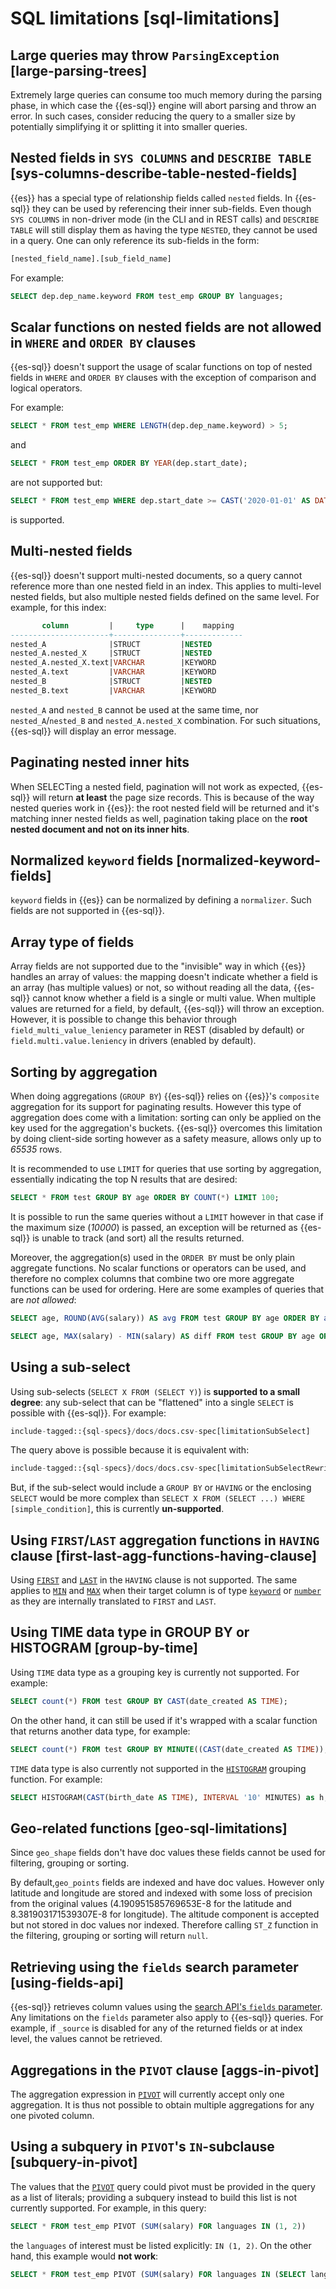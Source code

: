 # SQL limitations [sql-limitations]


## Large queries may throw `ParsingException` [large-parsing-trees]

Extremely large queries can consume too much memory during the parsing phase, in which case the {{es-sql}} engine will
abort parsing and throw an error. In such cases, consider reducing the query to a smaller size by potentially
simplifying it or splitting it into smaller queries.


## Nested fields in `SYS COLUMNS` and `DESCRIBE TABLE` [sys-columns-describe-table-nested-fields]

{{es}} has a special type of relationship fields called `nested` fields. In {{es-sql}} they can be used by referencing their inner
sub-fields. Even though `SYS COLUMNS` in non-driver mode (in the CLI and in REST calls) and `DESCRIBE TABLE` will still display
them as having the type `NESTED`, they cannot be used in a query. One can only reference its sub-fields in the form:

```sql
[nested_field_name].[sub_field_name]
```

For example:

```sql
SELECT dep.dep_name.keyword FROM test_emp GROUP BY languages;
```

## Scalar functions on nested fields are not allowed in `WHERE` and `ORDER BY` clauses
{{es-sql}} doesn't support the usage of scalar functions on top of nested fields in `WHERE`
and `ORDER BY` clauses with the exception of comparison and logical operators.

For example:

```sql
SELECT * FROM test_emp WHERE LENGTH(dep.dep_name.keyword) > 5;
```

and

```sql
SELECT * FROM test_emp ORDER BY YEAR(dep.start_date);
```

are not supported but:

```sql
SELECT * FROM test_emp WHERE dep.start_date >= CAST('2020-01-01' AS DATE) OR dep.dep_end_date IS NULL;
```

is supported.


## Multi-nested fields

{{es-sql}} doesn't support multi-nested documents, so a query cannot reference more than one nested field in an index.
This applies to multi-level nested fields, but also multiple nested fields defined on the same level. For example, for this index:

```sql
       column         |     type      |    mapping
----------------------+---------------+-------------
nested_A              |STRUCT         |NESTED
nested_A.nested_X     |STRUCT         |NESTED
nested_A.nested_X.text|VARCHAR        |KEYWORD
nested_A.text         |VARCHAR        |KEYWORD
nested_B              |STRUCT         |NESTED
nested_B.text         |VARCHAR        |KEYWORD
```

`nested_A` and `nested_B` cannot be used at the same time, nor `nested_A`/`nested_B` and `nested_A.nested_X` combination.
For such situations, {{es-sql}} will display an error message.

## Paginating nested inner hits

When SELECTing a nested field, pagination will not work as expected, {{es-sql}} will return __at least__ the page size records.
This is because of the way nested queries work in {{es}}: the root nested field will be returned and it's matching inner nested fields as well,
pagination taking place on the **root nested document and not on its inner hits**.


## Normalized `keyword` fields [normalized-keyword-fields]

`keyword` fields in {{es}} can be normalized by defining a `normalizer`. Such fields are not supported in {{es-sql}}.

## Array type of fields

Array fields are not supported due to the "invisible" way in which {{es}} handles an array of values: the mapping doesn't indicate whether
a field is an array (has multiple values) or not, so without reading all the data, {{es-sql}} cannot know whether a field is a single or multi value.
When multiple values are returned for a field, by default, {{es-sql}} will throw an exception. However, it is possible to change this behavior through `field_multi_value_leniency` parameter in REST (disabled by default) or
`field.multi.value.leniency` in drivers (enabled by default).

## Sorting by aggregation

When doing aggregations (`GROUP BY`) {{es-sql}} relies on {{es}}'s `composite` aggregation for its support for paginating results.
However this type of aggregation does come with a limitation: sorting can only be applied on the key used for the aggregation's buckets.
{{es-sql}} overcomes this limitation by doing client-side sorting however as a safety measure, allows only up to *65535* rows.

It is recommended to use `LIMIT` for queries that use sorting by aggregation, essentially indicating the top N results that are desired:

```sql
SELECT * FROM test GROUP BY age ORDER BY COUNT(*) LIMIT 100;
```

It is possible to run the same queries without a `LIMIT` however in that case if the maximum size (*10000*) is passed,
an exception will be returned as {{es-sql}} is unable to track (and sort) all the results returned.

Moreover, the aggregation(s) used in the `ORDER BY` must be only plain aggregate functions. No scalar
functions or operators can be used, and therefore no complex columns that combine two ore more aggregate
functions can be used for ordering. Here are some examples of queries that are *not allowed*:

```sql
SELECT age, ROUND(AVG(salary)) AS avg FROM test GROUP BY age ORDER BY avg;

SELECT age, MAX(salary) - MIN(salary) AS diff FROM test GROUP BY age ORDER BY diff;
```

## Using a sub-select

Using sub-selects (`SELECT X FROM (SELECT Y)`) is **supported to a small degree**: any sub-select that can be "flattened" into a single
`SELECT` is possible with {{es-sql}}. For example:

```sql
include-tagged::{sql-specs}/docs/docs.csv-spec[limitationSubSelect]
```

The query above is possible because it is equivalent with:

```sql
include-tagged::{sql-specs}/docs/docs.csv-spec[limitationSubSelectRewritten]
```

But, if the sub-select would include a `GROUP BY` or `HAVING` or the enclosing `SELECT` would be more complex than `SELECT X
FROM (SELECT ...) WHERE [simple_condition]`, this is currently **un-supported**.

## Using `FIRST`/`LAST` aggregation functions in `HAVING` clause [first-last-agg-functions-having-clause]

Using [`FIRST`](/reference/query-languages/sql/sql-functions-aggs.md#sql-functions-aggs-first) and [`LAST`](/reference/query-languages/sql/sql-functions-aggs.md#sql-functions-aggs-last) in the `HAVING` clause is not supported. The same applies to [`MIN`](/reference/query-languages/sql/sql-functions-aggs.md#sql-functions-aggs-min) and [`MAX`](/reference/query-languages/sql/sql-functions-aggs.md#sql-functions-aggs-max) when their target column
is of type [`keyword`](/reference/elasticsearch/mapping-reference/keyword.md) or [`number`](/reference/elasticsearch/mapping-reference/number.md) as they are internally translated to `FIRST` and `LAST`.

## Using TIME data type in GROUP BY or HISTOGRAM [group-by-time]

Using `TIME` data type as a grouping key is currently not supported. For example:

```sql
SELECT count(*) FROM test GROUP BY CAST(date_created AS TIME);
```

On the other hand, it can still be used if it's wrapped with a scalar function that returns another data type,
for example:

```sql
SELECT count(*) FROM test GROUP BY MINUTE((CAST(date_created AS TIME));
```

`TIME` data type is also currently not supported in the [`HISTOGRAM`](/reference/query-languages/sql/sql-functions-grouping.md#sql-functions-grouping-histogram) grouping function. For example:

```sql
SELECT HISTOGRAM(CAST(birth_date AS TIME), INTERVAL '10' MINUTES) as h, COUNT(*) FROM t GROUP BY h
```


## Geo-related functions [geo-sql-limitations]

Since `geo_shape` fields don't have doc values these fields cannot be used for filtering, grouping or sorting.

By default,`geo_points` fields are indexed and have doc values. However only latitude and longitude are stored and
indexed with some loss of precision from the original values (4.190951585769653E-8 for the latitude and
8.381903171539307E-8 for longitude). The altitude component is accepted but not stored in doc values nor indexed.
Therefore calling `ST_Z` function in the filtering, grouping or sorting will return `null`.


## Retrieving using the `fields` search parameter [using-fields-api]

{{es-sql}} retrieves column values using the [search API's `fields` parameter](/reference/elasticsearch/rest-apis/retrieve-selected-fields.md#search-fields-param). Any limitations on the `fields` parameter also apply to
{{es-sql}} queries. For example, if `_source` is disabled
for any of the returned fields or at index level, the values cannot be retrieved.

## Aggregations in the `PIVOT` clause [aggs-in-pivot]

The aggregation expression in [`PIVOT`](/reference/query-languages/sql/sql-syntax-select.md#sql-syntax-pivot) will currently accept only one aggregation. It is thus not possible to obtain multiple aggregations for any one pivoted column.


## Using a subquery in `PIVOT`'s `IN`-subclause [subquery-in-pivot]

The values that the [`PIVOT`](/reference/query-languages/sql/sql-syntax-select.md#sql-syntax-pivot) query could pivot must be provided in the query as a list of literals; providing a subquery instead to build this list is not currently supported. For example, in this query:

```sql
SELECT * FROM test_emp PIVOT (SUM(salary) FOR languages IN (1, 2))
```

the `languages` of interest must be listed explicitly: `IN (1, 2)`. On the other hand, this example would **not work**:

```sql
SELECT * FROM test_emp PIVOT (SUM(salary) FOR languages IN (SELECT languages FROM test_emp WHERE languages <=2 GROUP BY languages))
```
